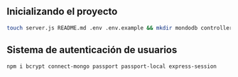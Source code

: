 ## Inicializando el proyecto

```sh
touch server.js README.md .env .env.example && mkdir mondodb controllers routers models views && npm init -y && npm i express mongoose express-handlebars && npm i nodemon dotenv -D
```

## Sistema de autenticación de usuarios

```sh
npm i bcrypt connect-mongo passport passport-local express-session
```